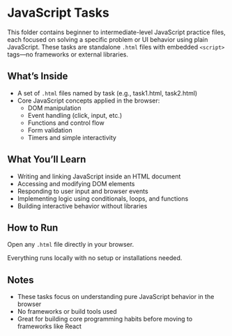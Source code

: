# JavaScript Tasks

This folder contains beginner to intermediate-level JavaScript practice files, each focused on solving a specific problem or UI behavior using plain JavaScript. These tasks are standalone `.html` files with embedded `<script>` tags—no frameworks or external libraries.

## What’s Inside

- A set of `.html` files named by task (e.g., task1.html, task2.html)
- Core JavaScript concepts applied in the browser:
  - DOM manipulation
  - Event handling (click, input, etc.)
  - Functions and control flow
  - Form validation
  - Timers and simple interactivity

## What You’ll Learn

- Writing and linking JavaScript inside an HTML document
- Accessing and modifying DOM elements
- Responding to user input and browser events
- Implementing logic using conditionals, loops, and functions
- Building interactive behavior without libraries

## How to Run

Open any `.html` file directly in your browser.

Everything runs locally with no setup or installations needed.

## Notes

- These tasks focus on understanding pure JavaScript behavior in the browser
- No frameworks or build tools used
- Great for building core programming habits before moving to frameworks like React
